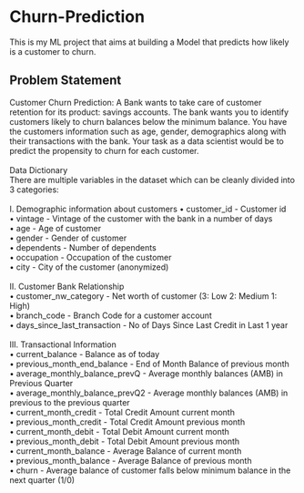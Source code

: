 # Churn-Prediction

This is my ML project that aims at building a Model that predicts how likely is a customer to churn.

## Problem Statement

Customer Churn Prediction:
A Bank wants to take care of customer retention for its product: savings accounts. The bank wants you to identify customers likely to churn balances below the minimum balance. You have the customers information such as age, gender, demographics along with their transactions with the bank.
Your task as a data scientist would be to predict the propensity to churn for each customer.
<br><br>
Data Dictionary
<br>
There are multiple variables in the dataset which can be cleanly divided into 3 categories:<br><br>
I. Demographic information about customers
•	customer_id - Customer id <br>
•	vintage - Vintage of the customer with the bank in a number of days <br>
•	age - Age of customer <br>
•	gender - Gender of customer<br> 
•	dependents - Number of dependents <br>
•	occupation - Occupation of the customer <br>
•	city - City of the customer (anonymized) <br>
<br>
II. Customer Bank Relationship<br>
•	customer_nw_category - Net worth of customer (3: Low 2: Medium 1: High) <br>
•	branch_code - Branch Code for a customer account <br>
•	days_since_last_transaction - No of Days Since Last Credit in Last 1 year <br>
<br>
III. Transactional Information<br>
•	current_balance - Balance as of today <br>
•	previous_month_end_balance - End of Month Balance of previous month <br>
•	average_monthly_balance_prevQ - Average monthly balances (AMB) in Previous Quarter <br>
•	average_monthly_balance_prevQ2 - Average monthly balances (AMB) in previous to the previous quarter <br>
•	current_month_credit - Total Credit Amount current month <br>
•	previous_month_credit - Total Credit Amount previous month <br>
•	current_month_debit - Total Debit Amount current month <br>
•	previous_month_debit - Total Debit Amount previous month <br>
•	current_month_balance - Average Balance of current month <br>
•	previous_month_balance - Average Balance of previous month <br>
•	churn - Average balance of customer falls below minimum balance in the next quarter (1/0) <br>
